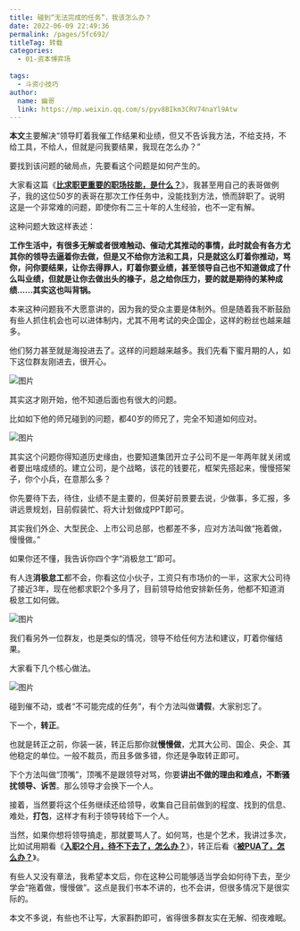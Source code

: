 ```yaml
---
title: 碰到“无法完成的任务”，我该怎么办？
date: 2022-06-09 22:49:36
permalink: /pages/5fc692/
titleTag: 转载
categories:
  - 01-资本博弈场
  
tags:
  - 斗资小技巧
author: 
  name: 幽哥
  link: https://mp.weixin.qq.com/s/pyv8BIkm3CRV74naYl9Atw
---
```



**本文**主要解决“领导盯着我催工作结果和业绩，但又不告诉我方法，不给支持，不给工具，不给人，但就是问我要结果，我现在怎么办？”



要找到该问题的破局点，先要看这个问题是如何产生的。



大家看这篇《[**比求职更重要的职场技能，是什么？**](http://mp.weixin.qq.com/s?__biz=MzI0MzQ0OTUxOA==&mid=2247513267&idx=1&sn=78a6129132eb0876c0c05b33ea99cc90&chksm=e96e1f72de199664c4c866b83e549c86b5726ecc11d1f099559828b7ae32a8f68ed69d37f559&scene=21#wechat_redirect)》，我甚至用自己的表哥做例子，我的这位50岁的表哥在那次工作任务中，没能找到方法，愤而辞职了。说明这是一个非常难的问题，即使你有二三十年的人生经验，也不一定有解。



这种问题大致这样表述：



**工作生活中，有很多无解或者很难触动、催动尤其推动的事情，此时就会有各方尤其你的领导去逼着你去做，但是又不给你方法和工具，只是就这么盯着你推动，骂你，问你要结果，让你去得罪人，盯着你要业绩，甚至领导自己也不知道做成了什么叫业绩，但就是让你去做出头的椽子，总之给你压力，要的就是期待的某种成绩......其实这也叫背锅。**



本来这种问题我不大愿意讲的，因为我的受众主要是体制外。但是随着我不断鼓励有些人抓住机会也可以进体制内，尤其不用考试的央企国企，这样的粉丝也越来越多。



他们努力甚至就是海投进去了。这样的问题越来越多。我们先看下蜜月期的人，如下这位群友刚进去，很开心。



![图片](https://gcore.jsdelivr.net/gh/TommyZeng777/picgo/img/202206092250384.jpeg)



其实这才刚开始，他不知道后面也有很大的问题。



比如如下他的师兄碰到的问题，都40岁的师兄了，完全不知道如何应对。



![图片](https://gcore.jsdelivr.net/gh/TommyZeng777/picgo/img/202206092250385.jpeg)



其实这个问题你得知道历史缘由，也要知道集团开立子公司不是一年两年就关闭或者要出啥成绩的。建立公司，是个战略，该花的钱要花，框架先搭起来，慢慢搭架子，你个小兵，在意那么多？



你先要待下去，待住，业绩不是主要的，但美好前景要去说，少做事，多汇报，多讲远景规划，目前假装忙、将大计划做成PPT即可。



其实我们外企、大型民企、上市公司总部，也都差不多，应对方法叫做“拖着做，慢慢做。”



如果你还不懂，我告诉你四个字“消极怠工”即可。



有人连**消极怠工**都不会，你看这位小伙子，工资只有市场价的一半，这家大公司待了接近3年，现在他都求职2个多月了，目前领导给他安排新任务，他都不知道消极怠工如何做。



![图片](https://gcore.jsdelivr.net/gh/TommyZeng777/picgo/img/202206092250386.jpeg)



我们看另外一位群友，也是类似的情况，领导不给任何方法和建议，盯着你催结果。



大家看下几个核心做法。



![图片](https://gcore.jsdelivr.net/gh/TommyZeng777/picgo/img/202206092250387.jpeg)



碰到催不动，或者“不可能完成的任务”，有个方法叫做**请假**，大家别忘了。



下一个，**转正**。



也就是转正之前，你装一装，转正后那你就**慢慢做**，尤其大公司、国企、央企、其他稳定的单位。一般不裁员，而且多做多错，你还是争取转正即可。



下个方法叫做“顶嘴”，顶嘴不是跟领导对骂，你要**讲出不做的理由和难点，不断骚扰领导、诉苦**。那么领导才会换下一个人。



接着，当然要将这个任务继续还给领导，收集自己目前做到的程度、找到的信息、难处，**打包**，这样才有利于领导转给下一个人。



当然，如果你想将领导搞走，那就要骂人了。如何骂，也是个艺术，我讲过多次，比如试用期看《[**入职2个月，待不下去了，怎么办？**](http://mp.weixin.qq.com/s?__biz=MzI0MzQ0OTUxOA==&mid=2247510400&idx=2&sn=dd542597aa87ea60dd7e4dcacc98d5c2&chksm=e96e0241de198b57f254c7279362db141fe45cb0af6812760db5836b5324e35e3dbe07bbe585&scene=21#wechat_redirect)》，转正后看《[**被PUA了，怎么办？**](http://mp.weixin.qq.com/s?__biz=MzI0MzQ0OTUxOA==&mid=2247504802&idx=2&sn=acf645b77bfbb5bb28a0189558b1c493&chksm=e96e7863de19f175d7348c95eb3bb77a171a2e2e824cf7337c5a93de428106d1500a2b25dc13&scene=21#wechat_redirect)》。



有些人又没有章法，我希望本文后，你在这种公司能够适当学会如何待下去，至少学会“拖着做，慢慢做”。这点是我们书本不讲的，也不会讲，但很多情况下是很实际的。



本文不多说，有些也不让写，大家斟酌即可，省得很多群友实在无解、彻夜难眠。